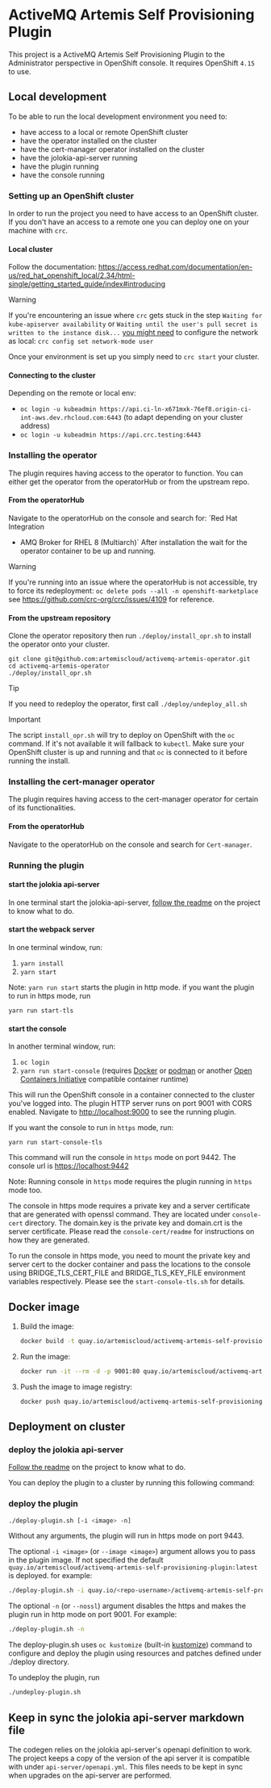 # ActiveMQ Artemis Self Provisioning Plugin

This project is a ActiveMQ Artemis Self Provisioning Plugin to the Administrator perspective in OpenShift console. It requires OpenShift `4.15` to use.

## Local development

To be able to run the local development environment you need to:

- have access to a local or remote OpenShift cluster
- have the operator installed on the cluster
- have the cert-manager operator installed on the cluster
- have the jolokia-api-server running
- have the plugin running
- have the console running

### Setting up an OpenShift cluster

In order to run the project you need to have access to an OpenShift cluster.
If you don't have an access to a remote one you can deploy one on your machine
with `crc`.

#### Local cluster

Follow the documentation:
https://access.redhat.com/documentation/en-us/red_hat_openshift_local/2.34/html-single/getting_started_guide/index#introducing

> [!WARNING]
> If you're encountering an issue where `crc` gets stuck in the step `Waiting
for kube-apiserver availability` or `Waiting until the user's pull secret is
written to the instance disk...` [you might
> need](https://github.com/crc-org/crc/issues/4110) to
> configure the network as local: `crc config set network-mode user`

Once your environment is set up you simply need to `crc start` your cluster.

#### Connecting to the cluster

Depending on the remote or local env:

- `oc login -u kubeadmin
https://api.ci-ln-x671mxk-76ef8.origin-ci-int-aws.dev.rhcloud.com:6443` (to
  adapt depending on your cluster address)
- `oc login -u kubeadmin https://api.crc.testing:6443`

### Installing the operator

The plugin requires having access to the operator to function. You can either
get the operator from the operatorHub or from the upstream repo.

#### From the operatorHub

Navigate to the operatorHub on the console and search for: `Red Hat Integration

- AMQ Broker for RHEL 8 (Multiarch)` After installation the wait for the
  operator container to be up and running.

> [!WARNING]
> If you're running into an issue where the operatorHub is not accessible, try
> to force its redeployment: `oc delete pods --all -n openshift-marketplace`
> see https://github.com/crc-org/crc/issues/4109 for reference.

#### From the upstream repository

Clone the operator repository then run `./deploy/install_opr.sh` to install the
operator onto your cluster.

```
git clone git@github.com:artemiscloud/activemq-artemis-operator.git
cd activemq-artemis-operator
./deploy/install_opr.sh
```

> [!TIP]
> If you need to redeploy the operator, first call `./deploy/undeploy_all.sh`

> [!IMPORTANT]
> The script `install_opr.sh` will try to deploy on OpenShift with the `oc`
> command. If it's not available it will fallback to `kubectl`. Make sure your
> OpenShift cluster is up and running and that `oc` is connected to it before
> running the install.

### Installing the cert-manager operator

The plugin requires having access to the cert-manager operator for certain of
its functionalities.

#### From the operatorHub

Navigate to the operatorHub on the console and search for `Cert-manager`.

### Running the plugin

#### start the jolokia api-server

In one terminal start the jolokia-api-server, [follow the
readme](https://github.com/lavocatt/activemq-artemis-jolokia-api-server/blob/main/README.md)
on the project to know what to do.

#### start the webpack server

In one terminal window, run:

1. `yarn install`
2. `yarn start`

Note: `yarn run start` starts the plugin in http mode.
if you want the plugin to run in https mode, run

`yarn run start-tls`

#### start the console

In another terminal window, run:

1. `oc login`
2. `yarn run start-console` (requires [Docker](https://www.docker.com) or [podman](https://podman.io) or another [Open Containers Initiative](https://opencontainers.org/) compatible container runtime)

This will run the OpenShift console in a container connected to the cluster
you've logged into. The plugin HTTP server runs on port 9001 with CORS enabled.
Navigate to <http://localhost:9000> to see the running plugin.

If you want the console to run in `https` mode, run:

`yarn run start-console-tls`

This command will run the console in `https` mode on port 9442.
The console url is <https://localhost:9442>

Note: Running console in `https` mode requires the plugin running in `https` mode too.

The console in https mode requires a private key and a server certificate that are generated
with openssl command. They are located under `console-cert` directory. The domain.key is the
private key and domain.crt is the server certificate. Please read the `console-cert/readme`
for instructions on how they are generated.

To run the console in https mode, you need to mount the private key and server cert to the
docker container and pass the locations to the console using BRIDGE_TLS_CERT_FILE and
BRIDGE_TLS_KEY_FILE environment variables respectively. Please see the `start-console-tls.sh`
for details.

## Docker image

1. Build the image:
   ```sh
   docker build -t quay.io/artemiscloud/activemq-artemis-self-provisioning-plugin:latest .
   ```
2. Run the image:
   ```sh
   docker run -it --rm -d -p 9001:80 quay.io/artemiscloud/activemq-artemis-self-provisioning-plugin:latest
   ```
3. Push the image to image registry:
   ```sh
   docker push quay.io/artemiscloud/activemq-artemis-self-provisioning-plugin:latest
   ```

## Deployment on cluster

### deploy the jolokia api-server

[Follow the
readme](https://github.com/lavocatt/activemq-artemis-jolokia-api-server/blob/main/README.md)
on the project to know what to do.

You can deploy the plugin to a cluster by running this following command:

### deploy the plugin

```sh
./deploy-plugin.sh [-i <image> -n]
```

Without any arguments, the plugin will run in https mode on port 9443.

The optional `-i <image>` (or `--image <image>`) argument allows you to pass in the plugin image. If not specified the default
`quay.io/artemiscloud/activemq-artemis-self-provisioning-plugin:latest` is deployed. for example:

```sh
./deploy-plugin.sh -i quay.io/<repo-username>/activemq-artemis-self-provisioning-plugin:1.0.1
```

The optional `-n` (or `--nossl`) argument disables the https and makes the plugin run in http mode on port 9001.
For example:

```sh
./deploy-plugin.sh -n
```

The deploy-plugin.sh uses `oc kustomize` (built-in [kustomize](https://github.com/kubernetes-sigs/kustomize)) command to configure and deploy the plugin using
resources and patches defined under ./deploy directory.

To undeploy the plugin, run

```sh
./undeploy-plugin.sh
```

## Keep in sync the jolokia api-server markdown file

The codegen relies on the jolokia api-server's openapi definition to work. The
project keeps a copy of the version of the api server it is compatible with
under `api-server/openapi.yml`.
This files needs to be kept in sync when upgrades on the api-server are
performed.
